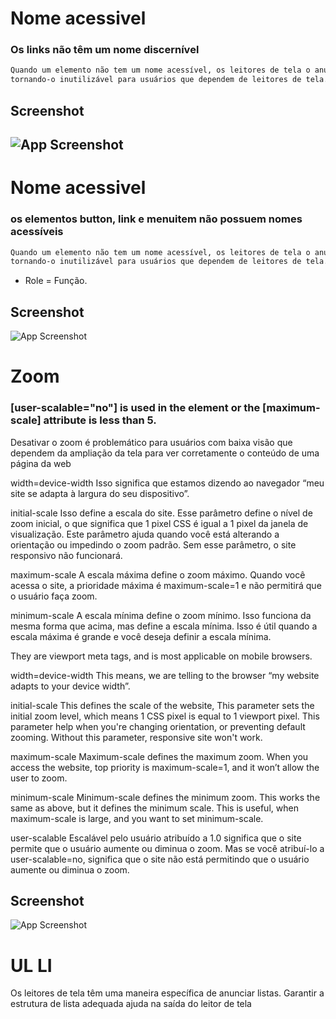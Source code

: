 # Nome acessivel
### Os links não têm um nome discernível
```bash
Quando um elemento não tem um nome acessível, os leitores de tela o anunciam com um nome genérico,
tornando-o inutilizável para usuários que dependem de leitores de tela.
```
## Screenshot
![App Screenshot](https://media.discordapp.net/attachments/993982266273452053/996450231388487690/unknown.png)
------------------------------------------------------------------------------------------------------------------------
# Nome acessivel
### os elementos button, link e menuitem não possuem nomes acessíveis
```bash
Quando um elemento não tem um nome acessível, os leitores de tela o anunciam com um nome genérico,
tornando-o inutilizável para usuários que dependem de leitores de tela.
```
- Role = Função.
## Screenshot
![App Screenshot](https://media.discordapp.net/attachments/993982266273452053/996450443918069862/unknown.png)

# Zoom
### [user-scalable="no"] is used in the <meta name="viewport"> element or the [maximum-scale] attribute is less than 5.
Desativar o zoom é problemático para usuários com baixa visão que dependem da ampliação da tela para ver corretamente o conteúdo de uma página da web

width=device-width
Isso significa que estamos dizendo ao navegador “meu site se adapta à largura do seu dispositivo”.

initial-scale
Isso define a escala do site. Esse parâmetro define o nível de zoom inicial, o que significa que 1 pixel CSS é igual a 1 pixel da janela de visualização. Este parâmetro ajuda quando você está alterando a orientação ou impedindo o zoom padrão. Sem esse parâmetro, o site responsivo não funcionará.

maximum-scale
A escala máxima define o zoom máximo. Quando você acessa o site, a prioridade máxima é maximum-scale=1 e não permitirá que o usuário faça zoom.

minimum-scale
A escala mínima define o zoom mínimo. Isso funciona da mesma forma que acima, mas define a escala mínima. Isso é útil quando a escala máxima é grande e você deseja definir a escala mínima.

They are viewport meta tags, and is most applicable on mobile browsers.

width=device-width
This means, we are telling to the browser “my website adapts to your device width”.

initial-scale
This defines the scale of the website, This parameter sets the initial zoom level, which means 1 CSS pixel is equal to 1 viewport pixel. This parameter help when you're changing orientation, or preventing default zooming. Without this parameter, responsive site won't work.

maximum-scale
Maximum-scale defines the maximum zoom. When you access the website, top priority is maximum-scale=1, and it won’t allow the user to zoom.

minimum-scale
Minimum-scale defines the minimum zoom. This works the same as above, but it defines the minimum scale. This is useful, when maximum-scale is large, and you want to set minimum-scale.

user-scalable
Escalável pelo usuário atribuído a 1.0 significa que o site permite que o usuário aumente ou diminua o zoom.
Mas se você atribuí-lo a user-scalable=no, significa que o site não está permitindo que o usuário aumente ou diminua o zoom.

## Screenshot
![App Screenshot](https://cdn.discordapp.com/attachments/993982266273452053/996461449947914240/unknown.png)
# UL LI
Os leitores de tela têm uma maneira específica de anunciar listas. Garantir a estrutura de lista adequada ajuda na saída do leitor de tela
